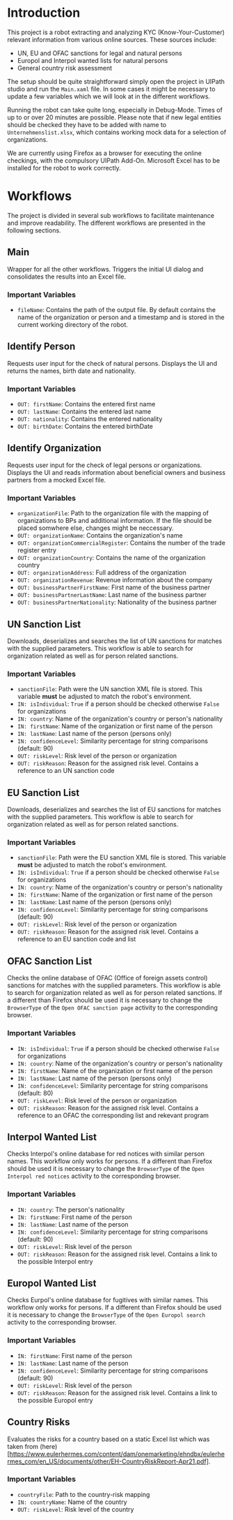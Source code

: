# Introduction
This project is a robot extracting and analyzing KYC (Know-Your-Customer)
relevant information from various online sources. These sources include:
- UN, EU and OFAC sanctions for legal and natural persons
- Europol and Interpol wanted lists for natural persons
- General country risk assessment

The setup should be quite straightforward simply open the project in UIPath
studio and run the `Main.xaml` file. In some cases it might be necessary to
update a few variables which we will look at in the different workflows.

Running the robot can take quite long, especially in Debug-Mode. Times of up to
or over 20 minutes are possible. Please note that if new legal entities should
be checked they have to be added with name to `Unternehmenslist.xlsx`, which
contains working mock data for a selection of organizations.

We are currently using Firefox as a browser for executing the online checkings,
with the compulsory UIPath Add-On. Microsoft Excel has to be installed for the
robot to work correctly.

# Workflows
The project is divided in several sub workflows to facilitate maintenance and
improve readability. The different workflows are presented in the following
sections.

## Main
Wrapper for all the other workflows. Triggers the initial UI dialog and
consolidates the results into an Excel file.

### Important Variables
- `fileName`: Contains the path of the output file. By default contains the name
of the organization or person and a timestamp and is stored in the current
working directory of the robot.

## Identify Person
Requests user input for the check of natural persons. Displays the UI and
returns the names, birth date and nationality.

### Important Variables
- `OUT: firstName`: Contains the entered first name
- `OUT: lastName`: Contains the entered last name
- `OUT: nationality`: Contains the entered nationality
- `OUT: birthDate`: Contains the entered birthDate

## Identify Organization
Requests user input for the check of legal persons or organizations. Displays
the UI and reads information about beneficial owners and business partners from
a mocked Excel file.

### Important Variables
- `organizationFile`: Path to the organization file with the mapping of
organizations to BPs and additional information. If the file should be placed
somwhere else, changes might be neccessary.
- `OUT: organizationName`: Contains the organization's name
- `OUT: organizationCommercialRegister`: Contains the number of the trade
register entry
- `OUT: organizationCountry`: Contains the name of the organization country
- `OUT: organizationAddress`: Full address of the organization
- `OUT: organizationRevenue`: Revenue information about the company
- `OUT: businessPartnerFirstName`: First name of the business partner
- `OUT: businessPartnerLastName`: Last name of the business partner
- `OUT: businessPartnerNationality`: Nationality of the business partner

## UN Sanction List
Downloads, deserializes and searches the list of UN sanctions for matches with
the supplied parameters. This workflow is able to search for organization
related as well as for person related sanctions.

### Important Variables
- `sanctionFile`: Path were the UN sanction XML file is stored.  This variable
**must** be adjusted to match the robot's environment.
- `IN: isIndividual`: `True` if a person should be checked otherwise `False` for
organizations
- `IN: country`: Name of the organization's country or person's nationality
- `IN: firstName`: Name of the organization or first name of the person
- `IN: lastName`: Last name of the person (persons only)
- `IN: confidenceLevel`: Similarity percentage for string comparisons
(default: 90)
- `OUT: riskLevel`: Risk level of the person or organization
- `OUT: riskReason`: Reason for the assigned risk level. Contains a reference to
an UN sanction code

## EU Sanction List
Downloads, deserializes and searches the list of EU sanctions for matches with
the supplied parameters. This workflow is able to search for organization
related as well as for person related sanctions.

### Important Variables
- `sanctionFile`: Path were the EU sanction XML file is stored. This variable
**must** be adjusted to match the robot's environment.
- `IN: isIndividual`: `True` if a person should be checked otherwise `False` for
organizations
- `IN: country`: Name of the organization's country or person's nationality
- `IN: firstName`: Name of the organization or first name of the person
- `IN: lastName`: Last name of the person (persons only)
- `IN: confidenceLevel`: Similarity percentage for string comparisons
(default: 90)
- `OUT: riskLevel`: Risk level of the person or organization
- `OUT: riskReason`: Reason for the assigned risk level. Contains a reference to
an EU sanction code and list

## OFAC Sanction List
Checks the online database of OFAC (Office of foreign assets control) sanctions
for matches with the supplied parameters. This workflow is able to search for
organization related as well as for person related sanctions. If a different
than Firefox should be used it is necessary to change the `BrowserType` of the
`Open OFAC sanction page` activity to the corresponding browser.

### Important Variables
- `IN: isIndividual`: `True` if a person should be checked otherwise `False` for
organizations
- `IN: country`: Name of the organization's country or person's nationality
- `IN: firstName`: Name of the organization or first name of the person
- `IN: lastName`: Last name of the person (persons only)
- `IN: confidenceLevel`: Similarity percentage for string comparisons
(default: 80)
- `OUT: riskLevel`: Risk level of the person or organization
- `OUT: riskReason`: Reason for the assigned risk level. Contains a reference to
an OFAC the corresponding list and rekevant program

## Interpol Wanted List
Checks Interpol's online database for red notices with similar person names.
This workflow only works for persons. If a different
than Firefox should be used it is necessary to change the `BrowserType` of the
`Open Interpol red notices` activity to the corresponding browser.

### Important Variables
- `IN: country`: The person's nationality
- `IN: firstName`: First name of the person
- `IN: lastName`: Last name of the person
- `IN: confidenceLevel`: Similarity percentage for string comparisons
(default: 90)
- `OUT: riskLevel`: Risk level of the person
- `OUT: riskReason`: Reason for the assigned risk level. Contains a link to the
possible Interpol entry

## Europol Wanted List
Checks Eurpol's online database for fugitives with similar names. This workflow
only works for persons. If a different
than Firefox should be used it is necessary to change the `BrowserType` of the
`Open Europol search` activity to the corresponding browser.

### Important Variables
- `IN: firstName`: First name of the person
- `IN: lastName`: Last name of the person
- `IN: confidenceLevel`: Similarity percentage for string comparisons
(default: 90)
- `OUT: riskLevel`: Risk level of the person
- `OUT: riskReason`: Reason for the assigned risk level. Contains a link to the
possible Europol entry

## Country Risks
Evaluates the risks for a country based on a static Excel list which was taken
from (here)[https://www.eulerhermes.com/content/dam/onemarketing/ehndbx/eulerhermes_com/en_US/documents/other/EH-CountryRiskReport-Apr21.pdf].

### Important Variables
- `countryFile`: Path to the country-risk mapping
- `IN: countryName`: Name of the country
- `OUT: riskLevel`: Risk level of the country
